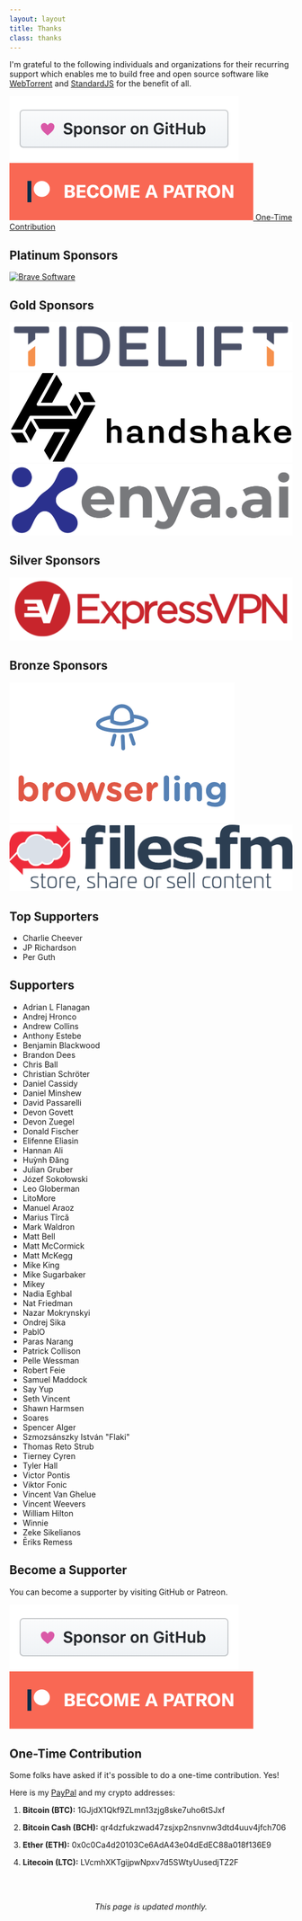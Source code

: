 ```yaml
---
layout: layout
title: Thanks
class: thanks
---
```


I'm grateful to the following individuals and organizations for their recurring
support which enables me to build free and open source software like
[WebTorrent](https://webtorrent.io) and [StandardJS](https://standardjs.com) for
the benefit of all.

<div class='sponsor-buttons'>
  <a href='https://github.com/sponsors/feross' target='_blank' class='sponsor-button grow'>
    <img src='/images/supporters/githubsponsors.png' />
  </a>
  <a href='https://www.patreon.com/feross' target='_blank' class='sponsor-button grow'>
    <img src='/images/supporters/patreon.png' />
  </a>
  <a href='#onetime' class='sponsor-button grow'>One-Time Contribution</a>
</div>

<!-- $1000+ -->
## Platinum Sponsors

<div class='sponsors sponsors-platinum'>
  <a href='https://brave.com' rel='nofollow' target='_blank' class='sponsor grow'>
    <img src='/images/supporters/brave.png' alt='Brave Software' />
  </a>
</div>

<!-- $500+ -->
## Gold Sponsors

<div class='sponsors sponsors-gold'>
  <a href='https://tidelift.com/subscription/pkg/npm-standard?utm_source=npm-standard&utm_medium=readme' rel='nofollow' target='_blank' class='sponsor grow'>
    <img src='/images/supporters/tidelift.png' alt='Tidelift' />
  </a>
  <a href='https://handshake.org/' rel='nofollow' target='_blank' class='sponsor grow'>
    <img src='/images/supporters/handshake.png' alt='Handshake' />
  </a>
  <a href='https://www.enya.ai/?utm_source=feross.org&utm_medium=web' rel='nofollow' target='_blank' class='sponsor grow'>
    <img src='/images/supporters/enya.png' alt='Enya' />
  </a>
</div>

<!-- $200+ -->
## Silver Sponsors

<div class='sponsors sponsors-silver'>
  <a href='https://www.xvbelink.com/?a_fid=wt' rel='nofollow' target='_blank' class='sponsor grow'>
    <img src='/images/supporters/expressvpn.png' alt='ExpressVPN' />
  </a>
</div>

<!-- $100+ -->
## Bronze Sponsors

<div class='sponsors sponsors-bronze'>
  <a href='https://www.browserling.com' rel='nofollow' target='_blank' class='sponsor grow'>
    <img src='/images/supporters/browserling.png' alt='Browserling' />
  </a>
  <a href='https://library.files.fm/' rel='nofollow' target='_blank' class='sponsor grow'>
    <img src='/images/supporters/filesfm.png' alt='Files.fm' />
  </a>
</div>

<!-- $50+ -->
## Top Supporters

- Charlie Cheever
- JP Richardson <!-- Leave here until December 2022 -->
- Per Guth

## Supporters

- Adrian L Flanagan
- Andrej Hronco
- Andrew Collins
- Anthony Estebe
- Benjamin Blackwood
- Brandon Dees
- Chris Ball
- Christian Schröter
- Daniel Cassidy
- Daniel Minshew
- David Passarelli
- Devon Govett
- Devon Zuegel
- Donald Fischer
- Elifenne Eliasin
- Hannan Ali
- Huỳnh Đăng
- Julian Gruber
- Józef Sokołowski
- Leo Globerman
- LitoMore
- Manuel Araoz
- Marius Tîrcă
- Mark Waldron
- Matt Bell
- Matt McCormick
- Matt McKegg
- Mike King
- Mike Sugarbaker
- Mikey
- Nadia Eghbal
- Nat Friedman
- Nazar Mokrynskyi
- Ondrej Sika
- PablO
- Paras Narang
- Patrick Collison
- Pelle Wessman
- Robert Feie
- Samuel Maddock
- Say Yup
- Seth Vincent
- Shawn Harmsen
- Soares
- Spencer Alger
- Szmozsánszky István "Flaki"
- Thomas Reto Strub
- Tierney Cyren
- Tyler Hall
- Victor Pontis
- Viktor Fonic
- Vincent Van Ghelue
- Vincent Weevers
- William Hilton
- Winnie
- Zeke Sikelianos
- Ēriks Remess

## Become a Supporter

You can become a supporter by visiting GitHub or Patreon.

<div class='sponsor-buttons'>
  <a href='https://github.com/sponsors/feross' target='_blank' class='sponsor-button grow'>
    <img src='/images/supporters/githubsponsors.png' />
  </a>
  <a href='https://www.patreon.com/feross' target='_blank' class='sponsor-button grow'>
    <img src='/images/supporters/patreon.png' />
  </a>
</div>

<a name='onetime' />

## One-Time Contribution

Some folks have asked if it's possible to do a one-time contribution. Yes!

Here is my [PayPal](https://www.paypal.me/feross) and my crypto addresses:

1. **Bitcoin (BTC):** 1GJjdX1Qkf9ZLmn13zjg8ske7uho6tSJxf

1. **Bitcoin Cash (BCH):** qr4dzfukzwad47zsjxp2nsnvnw3dtd4uuv4jfch706

1. **Ether (ETH):** 0x0c0Ca4d20103Ce6AdA43e04dEdEC88a018f136E9

1. **Litecoin (LTC):** LVcmhXKTgijpwNpxv7d5SWtyUusedjTZ2F

<br><br>

<center><em>This page is updated monthly.</em></center>
